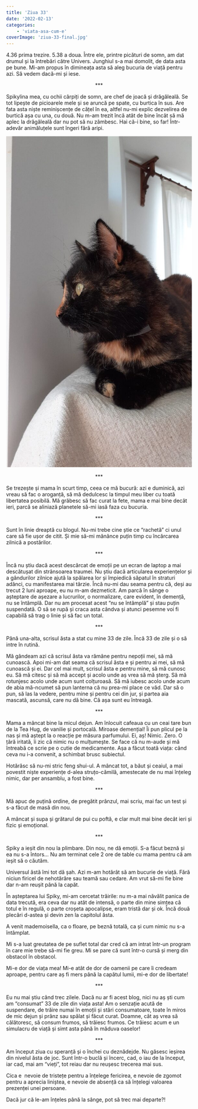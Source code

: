 ```yaml
---
title: 'Ziua 33'
date: '2022-02-13'
categories:
    - 'viata-asa-cum-e'
coverImage: 'ziua-33-final.jpg'
---
```


4.36 prima trezire. 5.38 a doua. Între ele, printre picături de somn, am dat drumul și la întrebări către Univers. Junghiul s-a mai domolit, de data asta pe bune. Mi-am propus în dimineața asta să aleg bucuria de viață pentru azi. Să vedem dacă-mi și iese.

<p style="text-align: center;">***</p>

Spikylina mea, cu ochii cârpiți de somn, are chef de joacă și drăgăleală. Se tot lipește de picioarele mele și se aruncă pe spate, cu burtica în sus. Are fata asta niște reminișcențe de cățel în ea, altfel nu-mi explic dezvelirea de burtică așa cu una, cu două. Nu m-am trezit încă atât de bine încât să mă aplec la drăgăleală dar nu pot să nu zâmbesc. Hai că-i bine, so far! Într-adevăr animăluțele sunt îngeri fără aripi.

![](images/ziua-30-576x1024.jpeg)

<p style="text-align: center;">***</p>

Se trezește și mama în scurt timp, ceea ce mă bucură: azi e duminică, azi vreau să fac o aroganță, să mă dedulcesc la timpul meu liber cu toată libertatea posibilă. Mă grăbesc să fac curat la fete, mama e mai bine decât ieri, parcă se aliniază planetele să-mi iasă faza cu bucuria.

<p style="text-align: center;">***</p>

Sunt în linie dreaptă cu blogul. Nu-mi trebe cine știe ce “rachetă” ci unul care să fie ușor de citit. Și mie să-mi mănânce puțin timp cu încărcarea zilnică a postărilor.

<p style="text-align: center;">***</p>

Încă nu știu dacă acest descărcat de emoții pe un ecran de laptop a mai descătușat din strânsoarea traumei. Nu știu dacă articularea experiențelor și a gândurilor zilnice ajută la spălarea lor și împiedică săpatul în straturi adânci, cu manifestarea mai târzie. Încă nu-mi dau seama pentru că, deși au trecut 2 luni aproape, eu nu m-am dezmeticit. Am parcă în sânge o așteptare de așezare a lucrurilor, o normalizare, care evident, în demență, nu se întâmplă. Dar nu am procesat acest “nu se întâmplă” și stau puțin suspendată. O să se rupă și craca asta cândva și atunci pesemne voi fi capabilă să trag o linie și să fac un total.

<p style="text-align: center;">***</p>

Până una-alta, scrisul ăsta a stat cu mine 33 de zile. Încă 33 de zile și o să intre în rutină.

Mă gândeam azi că scrisul ăsta va rămâne pentru nepoții mei, să mă cunoască. Apoi mi-am dat seama că scrisul ăsta e și pentru ai mei, să mă cunoască și ei. Dar cel mai mult, scrisul ăsta e pentru mine, să mă cunosc eu. Să mă citesc și să mă accept și acolo unde aș vrea să mă șterg. Să mă rotunjesc acolo unde acum sunt colțuroasă. Să mă iubesc acolo unde acum de abia mă-ncumet să pun lanterna că nu prea-mi place ce văd. Dar să o pun, să las la vedere, pentru mine și pentru cei din jur, și partea aia mascată, ascunsă, care nu dă bine. Că așa sunt eu întreagă.

<p style="text-align: center;">***</p>

Mama a mâncat bine la micul dejun. Am înlocuit cafeaua cu un ceai tare bun de la Tea Hug, de vanilie și portocală. Miroase demențial! Îi pun plicul pe la nas și mă aștept la o reacție pe măsura parfumului. Ei, aș! Nimic. Zero. O țâră iritată, îi zic că nimic nu o mulțumește. Se face că nu m-aude și mă întreabă ce scrie pe o cutie de medicamente. Așa a făcut toată viața: când ceva nu i-a convenit, a schimbat brusc subiectul.

Hotărăsc să nu-mi stric feng shui-ul. A mâncat tot, a băut și ceaiul, a mai povestit niște experiențe d-alea struțo-cămilă, amestecate de nu mai înțeleg nimic, dar per ansamblu, a fost bine.

<p style="text-align: center;">***</p>

Mă apuc de puțină ordine, de pregătit prânzul, mai scriu, mai fac un test și s-a făcut de masă din nou.

A mâncat și supa și grătarul de pui cu poftă, e clar mult mai bine decât ieri și fizic și emoțional.

<p style="text-align: center;">***</p>

Spiky a ieșit din nou la plimbare. Din nou, ne dă emoții. S-a făcut beznă și ea nu s-a întors… Nu am terminat cele 2 ore de table cu mama pentru că am ieșit să o căutăm.

Universul ăstă îmi tot dă șah. Azi m-am hotărât să am bucurie de viață. Fără niciun firicel de nehotărâre sau teamă sau cedare. Am vrut să-mi fie bine dar n-am reușit până la capăt.

În așteptarea lui Spiky, mi-am cercetat trăirile: nu m-a mai năvălit panica de data trecută, era ceva dar nu atât de intensă, o parte din mine simțea că totul e în regulă, o parte croșeta apocalipse, eram tristă dar și ok. Încă două plecări d-astea și devin zen la capitolul ăsta.

A venit mademoisella, ca o floare, pe beznă totală, ca și cum nimic nu s-a întâmplat.

Mi s-a luat greutatea de pe suflet total dar cred că am intrat într-un program în care mie trebe să-mi fie greu. Mi se pare că sunt într-o cursă și merg din obstacol în obstacol.

Mi-e dor de viața mea! Mi-e atât de dor de oamenii pe care îi credeam aproape, pentru care aș fi mers până la capătul lumii, mi-e dor de libertate!

<p style="text-align: center;">***</p>

Eu nu mai știu când trec zilele. Dacă nu ar fi acest blog, nici nu aș ști cum am “consumat” 33 de zile din viața asta! Am o senzație acută de suspendare, de trăire numai în emoții și stări consumatoare, toate în miros de mic dejun și prânz sau spălat și făcut curat. Doamne, cât aș vrea să călătoresc, să consum frumos, să trăiesc frumos. Ce trăiesc acum e un simulacru de viață și simt asta până în măduva oaselor!

<p style="text-align: center;">***</p>

Am început ziua cu speranță și o închei cu deznădejde. Nu găsesc ieșirea din nivelul ăsta de joc. Sunt într-o buclă și încerc, cad, o iau de la început, iar cad, mai am “vieți”, tot reiau dar nu reușesc trecerea mai sus.

Cica e  nevoie de tristețe pentru a înțelege fericirea, e nevoie de zgomot pentru a aprecia liniștea, e nevoie de absență ca să înțelegi valoarea prezenței unei persoane.

Dacă jur că le-am înțeles până la sânge, pot să trec mai departe?!
